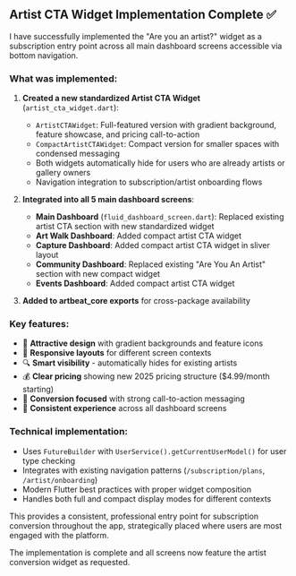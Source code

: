 ## Artist CTA Widget Implementation Complete ✅

I have successfully implemented the "Are you an artist?" widget as a subscription entry point across all main dashboard screens accessible via bottom navigation.

### What was implemented:

1. **Created a new standardized Artist CTA Widget** (`artist_cta_widget.dart`):

   - `ArtistCTAWidget`: Full-featured version with gradient background, feature showcase, and pricing call-to-action
   - `CompactArtistCTAWidget`: Compact version for smaller spaces with condensed messaging
   - Both widgets automatically hide for users who are already artists or gallery owners
   - Navigation integration to subscription/artist onboarding flows

2. **Integrated into all 5 main dashboard screens**:

   - **Main Dashboard** (`fluid_dashboard_screen.dart`): Replaced existing artist CTA section with new standardized widget
   - **Art Walk Dashboard**: Added compact artist CTA widget
   - **Capture Dashboard**: Added compact artist CTA widget in sliver layout
   - **Community Dashboard**: Replaced existing "Are You An Artist" section with new compact widget
   - **Events Dashboard**: Added compact artist CTA widget

3. **Added to artbeat_core exports** for cross-package availability

### Key features:

- 🎨 **Attractive design** with gradient backgrounds and feature icons
- 📱 **Responsive layouts** for different screen contexts
- 🔍 **Smart visibility** - automatically hides for existing artists
- 💰 **Clear pricing** showing new 2025 pricing structure ($4.99/month starting)
- 🚀 **Conversion focused** with strong call-to-action messaging
- 🎯 **Consistent experience** across all dashboard screens

### Technical implementation:

- Uses `FutureBuilder` with `UserService().getCurrentUserModel()` for user type checking
- Integrates with existing navigation patterns (`/subscription/plans`, `/artist/onboarding`)
- Modern Flutter best practices with proper widget composition
- Handles both full and compact display modes for different contexts

This provides a consistent, professional entry point for subscription conversion throughout the app, strategically placed where users are most engaged with the platform.

The implementation is complete and all screens now feature the artist conversion widget as requested.

